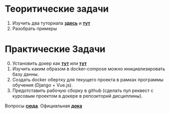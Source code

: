 # Теоритические задачи

1. Изучить два туториала **[здесь](https://github.com/vngrv/docker-tutorial/blob/master/docker.md)** и **[тут](https://github.com/vngrv/docker-tutorial/blob/master/docker-compose.md)**
2. Разобрать примеры 

# Практические Задачи

0. Установить докер как **[тут](https://docs.docker.com/engine/install/ubuntu/)** или **[тут](https://docs.docker.com/engine/install/)**
1. Изучить каким образом в docker-compose можно инициализировать базу данны.
2. Создать docker обертку для текущего проекта в рамках программы обучения (Django + Vue.js).
3. Предотставить рабочую сборку в github (сделать пул реквест с курсовым проектом в докере в репозиторий дисциплины).

Вопросы **[сюда](https://vk.com/veng8)**.
Официальная **[дока](https://docs.docker.com/engine/install/)**
